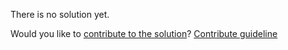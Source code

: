 
There is no solution yet.

Would you like to [contribute to the solution](https://github.com/BFEdev/BFE.dev-solutions/blob/main/css/golden-ratio-rectangle_en.md)? [Contribute guideline](https://github.com/BFEdev/BFE.dev-solutions#how-to-contribute)
